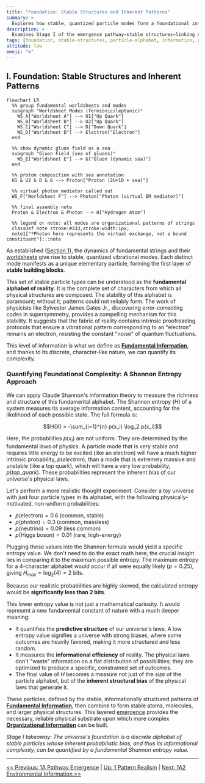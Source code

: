 ```yaml
---
title: "Foundation: Stable Structures and Inherent Patterns"
summary: >
  Explores how stable, quantized particle modes form a foundational information alphabet and how their biased probabilities can be measured with Shannon entropy.
description: >
  Examines Stage I of the emergence pathway—stable structures—linking string worldsheets to elementary particles and introducing an entropy-based metric for the universe's inherent informational bias.
tags: [foundation, stable-structures, particle-alphabet, information, physics]
altitude: low
emoji: "⚙️"
---
```


## I. Foundation: Stable Structures and Inherent Patterns

```mermaid
flowchart LR
  %% group fundamental worldsheets and modes
  subgraph "Worldsheet Modes (fermionic/leptonic)"
    WS_A["Worldsheet A"] --> U1["Up Quark"]
    WS_B["Worldsheet B"] --> U2["Up Quark"]
    WS_C["Worldsheet C"] --> D["Down Quark"]
    WS_D["Worldsheet D"] --> Electron["Electron"]
  end

  %% show dynamic gluon field as a sea
  subgraph "Gluon Field (sea of gluons)"
    WS_E["Worldsheet E"] --> G["Gluon (dynamic sea)"]
  end

  %% proton composition with sea annotation
  U1 & U2 & D & G --> Proton["Proton (2U+1D + sea)"]

  %% virtual photon mediator called out
  WS_F["Worldsheet F"] --> Photon["Photon (virtual EM mediator)"]

  %% final assembly note
  Proton & Electron & Photon --> H["Hydrogen Atom"]

  %% legend or note: all nodes are organizational patterns of strings
  classDef note stroke:#333,stroke-width:1px;
  note1["*Photon here represents the virtual exchange, not a bound constituent"]:::note
```

As established ([Section 1](../1-pattern-realism.md)), the dynamics of fundamental strings and their [worldsheets](../../glossary/W.md#worldsheet) give rise to stable, quantized vibrational modes. Each distinct mode manifests as a unique elementary particle, forming the first layer of **stable building blocks**.

This set of stable particle types can be understood as the **fundamental alphabet of reality**. It is the complete set of characters from which all physical structures are composed. The stability of this alphabet is paramount; without it, patterns could not reliably form. The work of physicists like Sylvester James Gates Jr., discovering error-correcting codes in supersymmetry, provides a compelling mechanism for this stability. It suggests that the fabric of reality contains intrinsic proofreading protocols that ensure a vibrational pattern corresponding to an "electron" remains an electron, resisting the constant "noise" of quantum fluctuations.

This level of information is what we define as **[Fundamental Information](../../glossary/F.md#fundamental-information)**, and thanks to its discrete, character-like nature, we can quantify its complexity.

### Quantifying Foundational Complexity: A Shannon Entropy Approach

We can apply Claude Shannon's information theory to measure the richness and structure of this fundamental alphabet. The Shannon entropy ($H$) of a system measures its average information content, accounting for the likelihood of each possible state. The full formula is:

$$H(X) = -\sum_{i=1}^{n} p(x_i) \log_2 p(x_i)$$

Here, the probabilities $p(x_i)$ are not uniform. They are determined by the fundamental laws of physics. A particle mode that is very stable and requires little energy to be excited (like an electron) will have a much higher intrinsic probability, $p(electron)$, than a mode that is extremely massive and unstable (like a top quark), which will have a very low probability, $p(top\_quark)$. These probabilities represent the inherent bias of our universe's physical laws.

Let's perform a more realistic thought experiment. Consider a toy universe with just four particle types in its alphabet, with the following physically-motivated, non-uniform probabilities:

- $p(\text{electron}) = 0.6$ (common, stable)
- $p(\text{photon}) = 0.3$ (common, massless)
- $p(\text{neutrino}) = 0.09$ (less common)
- $p(\text{Higgs boson}) = 0.01$ (rare, high-energy)

Plugging these values into the Shannon formula would yield a specific entropy value. We don't need to do the exact math here; the crucial insight lies in comparing it to the maximum possible entropy. The maximum entropy for a 4-character alphabet would occur if all were equally likely ($p=0.25$), giving $H_{max} = \log_2(4) = 2$ bits.

Because our realistic probabilities are highly skewed, the calculated entropy would be **significantly less than 2 bits**.

This lower entropy value is not just a mathematical curiosity. It would represent a new fundamental constant of nature with a much deeper meaning:

- It quantifies the **predictive structure** of our universe's laws. A low entropy value signifies a universe with strong biases, where some outcomes are heavily favored, making it more structured and less random.
- It measures the **informational efficiency** of reality. The physical laws don't "waste" information on a flat distribution of possibilities; they are optimized to produce a specific, constrained set of outcomes.
- The final value of $H$ becomes a measure not just of the *size* of the particle alphabet, but of the **inherent structural bias** of the physical laws that generate it.

These particles, defined by the stable, informationally structured patterns of **[Fundamental Information](../../glossary/F.md#fundamental-information)**, then combine to form stable atoms, molecules, and larger physical structures. This layered [emergence](../../glossary/E.md#emergence) provides the necessary, reliable physical substrate upon which more complex **[Organizational Information](../../glossary/O.md#organizational-information)** can be built.

*Stage I takeaway: The universe's foundation is a discrete alphabet of stable particles whose inherent probabilistic bias, and thus its informational complexity, can be quantified by a fundamental Shannon entropy value.*

---
[<< Previous: 1A Pathway Emergence](1a-pathway-emergence.md) | [Up: 1 Pattern Realism](../1-pattern-realism.md) | [Next: 1A2 Environmental Information >>](1a2-environmental-information.md)
